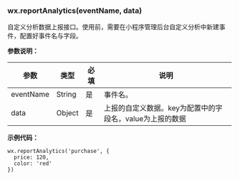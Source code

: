 <!-- https://developers.weixin.qq.com/miniprogram/dev/api/analysis-report.html -->

### wx.reportAnalytics(eventName, data)

自定义分析数据上报接口。使用前，需要在小程序管理后台自定义分析中新建事件，配置好事件名与字段。

**参数说明：**

  参数        |  类型     |  必填 |  说明                               
--------------|-----------|-------|-------------------------------------
  eventName   |  String   |  是   |  事件名。                           
  data        |  Object   |  是   |上报的自定义数据。key为配置中的字段名，value为上报的数据

**示例代码：**

    wx.reportAnalytics('purchase', {
      price: 120,
      color: 'red'
    })
